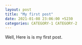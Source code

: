 ```yaml
---
layout: post
title: "My first post"
date: 2021-01-08 23:06:00 +5230
categories: CATEGORY-1 CATEGORY-2
---
```


Well, Here is is my first post. 